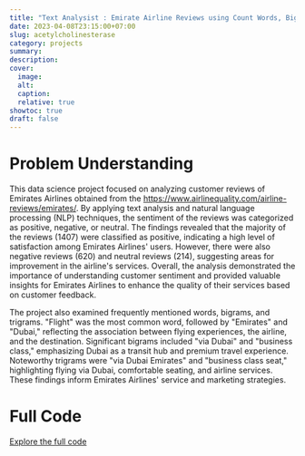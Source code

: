 ```yaml
---
title: "Text Analysist : Emirate Airline Reviews using Count Words, Bigram, and Trigram"
date: 2023-04-08T23:15:00+07:00
slug: acetylcholinesterase
category: projects
summary:
description:
cover:
  image:
  alt:
  caption:
  relative: true
showtoc: true
draft: false
---
```


# Problem Understanding
This data science project focused on analyzing customer reviews of Emirates Airlines obtained from the https://www.airlinequality.com/airline-reviews/emirates/. By applying text analysis and natural language processing (NLP) techniques, the sentiment of the reviews was categorized as positive, negative, or neutral. The findings revealed that the majority of the reviews (1407) were classified as positive, indicating a high level of satisfaction among Emirates Airlines' users. However, there were also negative reviews (620) and neutral reviews (214), suggesting areas for improvement in the airline's services. Overall, the analysis demonstrated the importance of understanding customer sentiment and provided valuable insights for Emirates Airlines to enhance the quality of their services based on customer feedback.

The project also examined frequently mentioned words, bigrams, and trigrams. "Flight" was the most common word, followed by "Emirates" and "Dubai," reflecting the association between flying experiences, the airline, and the destination. Significant bigrams included "via Dubai" and "business class," emphasizing Dubai as a transit hub and premium travel experience. Noteworthy trigrams were "via Dubai Emirates" and "business class seat," highlighting flying via Dubai, comfortable seating, and airline services. These findings inform Emirates Airlines' service and marketing strategies.

# Full Code
[Explore the full code](https://github.com/saprilianhd/Data-Science/blob/main/Emirates_Airlines_Web_Scrapt_.ipynb)
